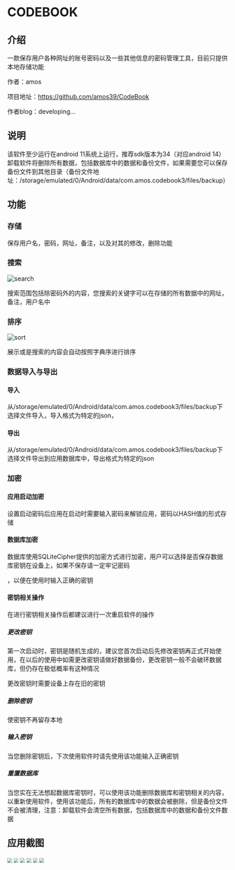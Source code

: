 #                                                 CODEBOOK

## 介绍

一款保存用户各种网址的账号密码以及一些其他信息的密码管理工具，目前只提供本地存储功能

作者：amos

项目地址：https://github.com/amos39/CodeBook

作者blog：developing...
## 说明

该软件至少运行在android 11系统上运行，推荐sdk版本为34（对应android 14）
卸载软件将删除所有数据，包括数据库中的数据和备份文件，如果需要您可以保存备份文件到其他目录（备份文件地址：/storage/emulated/0/Android/data/com.amos.codebook3/files/backup）

## 功能

### 存储

保存用户名，密码，网址，备注，以及对其的修改，删除功能

### 搜索

![search](presource/search.png)

搜索范围包括除密码外的内容，您搜索的关键字可以在存储的所有数据中的网址，备注，用户名中

### 排序

![sort](presource/sort.png)

展示或是搜索的内容会自动按照字典序进行排序

### 数据导入与导出

#### 导入

从/storage/emulated/0/Android/data/com.amos.codebook3/files/backup下选择文件导入，导入格式为特定的json，

#### 导出

从/storage/emulated/0/Android/data/com.amos.codebook3/files/backup下选择文件导出到应用数据库中，导出格式为特定的json

### 加密

#### 应用启动加密

设置启动密码后应用在启动时需要输入密码来解锁应用，密码以HASH值的形式存储

#### 数据库加密

数据库使用SQLiteCipher提供的加密方式进行加密，用户可以选择是否保存数据库密钥在设备上，如果不保存请一定牢记密码

，以便在使用时输入正确的密钥

#### 密钥相关操作

在进行密钥相关操作后都建议进行一次重启软件的操作

##### 更改密钥

第一次启动时，密钥是随机生成的，建议您首次启动后先修改密钥再正式开始使用，在以后的使用中如需更改密钥请做好数据备份，更改密钥一般不会破环数据库，但仍存在极低概率有这种情况

更改密钥时需要设备上存在旧的密钥

##### 删除密钥

使密钥不再留存本地

##### 输入密钥

当您删除密钥后，下次使用软件时请先使用该功能输入正确密钥

##### 重置数据库

当您实在无法想起数据库密钥时，可以使用该功能删除数据库和密钥相关的内容，以重新使用软件，使用该功能后，所有的数据库中的数据会被删除，但是备份文件不会被清理，注意：卸载软件会清空所有数据，包括数据库中的数据和备份文件数据

## 应用截图

<img src="presource/show1.png" style="zoom: 67%;" />

<img src="presource/show2.png" style="zoom:67%;" />



<img src="presource/show3.png" style="zoom:67%;" />



<img src="presource/show4.png" style="zoom: 67%;" />

<img src="presource/show5.png" style="zoom:67%;" />

<img src="presource/show6.png" style="zoom:67%;" />
